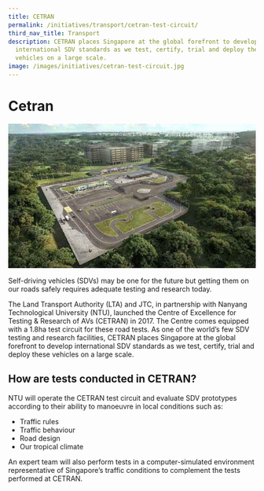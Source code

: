 ```yaml
---
title: CETRAN
permalink: /initiatives/transport/cetran-test-circuit/
third_nav_title: Transport
description: CETRAN places Singapore at the global forefront to develop
  international SDV standards as we test, certify, trial and deploy these
  vehicles on a large scale.
image: /images/initiatives/cetran-test-circuit.jpg
---
```




# Cetran

![CETRAN Test Circuit](/images/initiatives/cetran-test-circuit.jpg)

Self-driving vehicles (SDVs) may be one for the future but getting them on our roads safely requires adequate testing and research today.

The Land Transport Authority (LTA) and JTC, in partnership with Nanyang Technological University (NTU), launched the Centre of Excellence for Testing & Research of AVs (CETRAN) in 2017. The Centre comes equipped with a 1.8ha test circuit for these road tests. As one of the world’s few SDV testing and research facilities, CETRAN places Singapore at the global forefront to develop international SDV standards as we test, certify, trial and deploy these vehicles on a large scale.

## How are tests conducted in CETRAN?

NTU will operate the CETRAN test circuit and evaluate SDV prototypes according to their ability to manoeuvre in local conditions such as:

*  Traffic rules
*  Traffic behaviour
*   Road design
*   Our tropical climate

An expert team will also perform tests in a computer-simulated environment representative of Singapore’s traffic conditions to complement the tests performed at CETRAN.